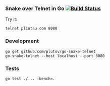 ### Snake over Telnet in Go [![Build Status](https://travis-ci.org/plutov/go-snake-telnet.svg?branch=master)](https://travis-ci.org/plutov/go-snake-telnet)

Try it:

```
telnet pliutau.com 8080
```


### Development

```
go get github.com/plutov/go-snake-telnet
go-snake-telnet --host localhost --port 8080
```

### Tests

```
go test ./... -bench=.
```

